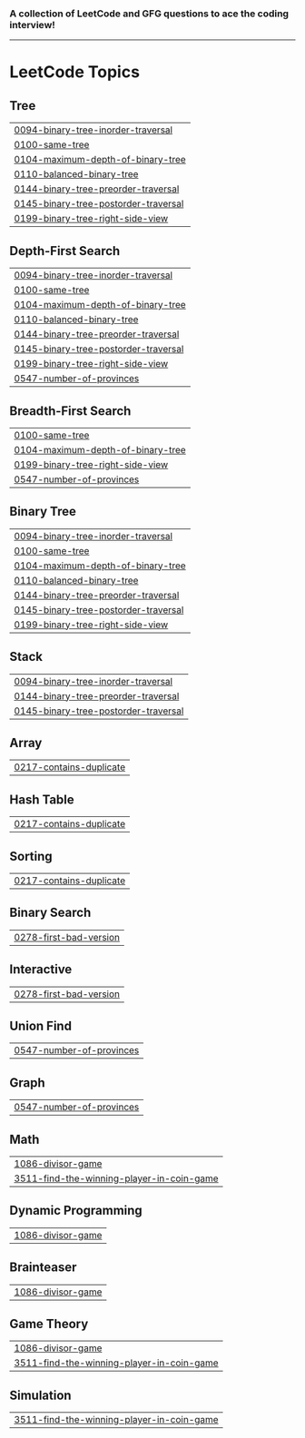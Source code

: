 ### A collection of LeetCode and GFG questions to ace the coding interview!
*** 
<!---LeetCode Topics Start-->
# LeetCode Topics
## Tree
|  |
| ------- |
| [0094-binary-tree-inorder-traversal](https://github.com/Manmoksh/Practice-GFG/tree/master/0094-binary-tree-inorder-traversal) |
| [0100-same-tree](https://github.com/Manmoksh/Practice-GFG/tree/master/0100-same-tree) |
| [0104-maximum-depth-of-binary-tree](https://github.com/Manmoksh/Practice-GFG/tree/master/0104-maximum-depth-of-binary-tree) |
| [0110-balanced-binary-tree](https://github.com/Manmoksh/Practice-GFG/tree/master/0110-balanced-binary-tree) |
| [0144-binary-tree-preorder-traversal](https://github.com/Manmoksh/Practice-GFG/tree/master/0144-binary-tree-preorder-traversal) |
| [0145-binary-tree-postorder-traversal](https://github.com/Manmoksh/Practice-GFG/tree/master/0145-binary-tree-postorder-traversal) |
| [0199-binary-tree-right-side-view](https://github.com/Manmoksh/Practice-GFG/tree/master/0199-binary-tree-right-side-view) |
## Depth-First Search
|  |
| ------- |
| [0094-binary-tree-inorder-traversal](https://github.com/Manmoksh/Practice-GFG/tree/master/0094-binary-tree-inorder-traversal) |
| [0100-same-tree](https://github.com/Manmoksh/Practice-GFG/tree/master/0100-same-tree) |
| [0104-maximum-depth-of-binary-tree](https://github.com/Manmoksh/Practice-GFG/tree/master/0104-maximum-depth-of-binary-tree) |
| [0110-balanced-binary-tree](https://github.com/Manmoksh/Practice-GFG/tree/master/0110-balanced-binary-tree) |
| [0144-binary-tree-preorder-traversal](https://github.com/Manmoksh/Practice-GFG/tree/master/0144-binary-tree-preorder-traversal) |
| [0145-binary-tree-postorder-traversal](https://github.com/Manmoksh/Practice-GFG/tree/master/0145-binary-tree-postorder-traversal) |
| [0199-binary-tree-right-side-view](https://github.com/Manmoksh/Practice-GFG/tree/master/0199-binary-tree-right-side-view) |
| [0547-number-of-provinces](https://github.com/Manmoksh/Practice-GFG/tree/master/0547-number-of-provinces) |
## Breadth-First Search
|  |
| ------- |
| [0100-same-tree](https://github.com/Manmoksh/Practice-GFG/tree/master/0100-same-tree) |
| [0104-maximum-depth-of-binary-tree](https://github.com/Manmoksh/Practice-GFG/tree/master/0104-maximum-depth-of-binary-tree) |
| [0199-binary-tree-right-side-view](https://github.com/Manmoksh/Practice-GFG/tree/master/0199-binary-tree-right-side-view) |
| [0547-number-of-provinces](https://github.com/Manmoksh/Practice-GFG/tree/master/0547-number-of-provinces) |
## Binary Tree
|  |
| ------- |
| [0094-binary-tree-inorder-traversal](https://github.com/Manmoksh/Practice-GFG/tree/master/0094-binary-tree-inorder-traversal) |
| [0100-same-tree](https://github.com/Manmoksh/Practice-GFG/tree/master/0100-same-tree) |
| [0104-maximum-depth-of-binary-tree](https://github.com/Manmoksh/Practice-GFG/tree/master/0104-maximum-depth-of-binary-tree) |
| [0110-balanced-binary-tree](https://github.com/Manmoksh/Practice-GFG/tree/master/0110-balanced-binary-tree) |
| [0144-binary-tree-preorder-traversal](https://github.com/Manmoksh/Practice-GFG/tree/master/0144-binary-tree-preorder-traversal) |
| [0145-binary-tree-postorder-traversal](https://github.com/Manmoksh/Practice-GFG/tree/master/0145-binary-tree-postorder-traversal) |
| [0199-binary-tree-right-side-view](https://github.com/Manmoksh/Practice-GFG/tree/master/0199-binary-tree-right-side-view) |
## Stack
|  |
| ------- |
| [0094-binary-tree-inorder-traversal](https://github.com/Manmoksh/Practice-GFG/tree/master/0094-binary-tree-inorder-traversal) |
| [0144-binary-tree-preorder-traversal](https://github.com/Manmoksh/Practice-GFG/tree/master/0144-binary-tree-preorder-traversal) |
| [0145-binary-tree-postorder-traversal](https://github.com/Manmoksh/Practice-GFG/tree/master/0145-binary-tree-postorder-traversal) |
## Array
|  |
| ------- |
| [0217-contains-duplicate](https://github.com/Manmoksh/Practice-GFG/tree/master/0217-contains-duplicate) |
## Hash Table
|  |
| ------- |
| [0217-contains-duplicate](https://github.com/Manmoksh/Practice-GFG/tree/master/0217-contains-duplicate) |
## Sorting
|  |
| ------- |
| [0217-contains-duplicate](https://github.com/Manmoksh/Practice-GFG/tree/master/0217-contains-duplicate) |
## Binary Search
|  |
| ------- |
| [0278-first-bad-version](https://github.com/Manmoksh/Practice-GFG/tree/master/0278-first-bad-version) |
## Interactive
|  |
| ------- |
| [0278-first-bad-version](https://github.com/Manmoksh/Practice-GFG/tree/master/0278-first-bad-version) |
## Union Find
|  |
| ------- |
| [0547-number-of-provinces](https://github.com/Manmoksh/Practice-GFG/tree/master/0547-number-of-provinces) |
## Graph
|  |
| ------- |
| [0547-number-of-provinces](https://github.com/Manmoksh/Practice-GFG/tree/master/0547-number-of-provinces) |
## Math
|  |
| ------- |
| [1086-divisor-game](https://github.com/Manmoksh/Practice-GFG/tree/master/1086-divisor-game) |
| [3511-find-the-winning-player-in-coin-game](https://github.com/Manmoksh/Practice-GFG/tree/master/3511-find-the-winning-player-in-coin-game) |
## Dynamic Programming
|  |
| ------- |
| [1086-divisor-game](https://github.com/Manmoksh/Practice-GFG/tree/master/1086-divisor-game) |
## Brainteaser
|  |
| ------- |
| [1086-divisor-game](https://github.com/Manmoksh/Practice-GFG/tree/master/1086-divisor-game) |
## Game Theory
|  |
| ------- |
| [1086-divisor-game](https://github.com/Manmoksh/Practice-GFG/tree/master/1086-divisor-game) |
| [3511-find-the-winning-player-in-coin-game](https://github.com/Manmoksh/Practice-GFG/tree/master/3511-find-the-winning-player-in-coin-game) |
## Simulation
|  |
| ------- |
| [3511-find-the-winning-player-in-coin-game](https://github.com/Manmoksh/Practice-GFG/tree/master/3511-find-the-winning-player-in-coin-game) |
<!---LeetCode Topics End-->
